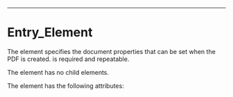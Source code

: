

---

# Entry_Element

The <Entry> element specifies the document properties that can be set when the PDF is created. <Entry> is required and repeatable.

The <Entry> element has no child elements.

The <Entry> element has the following attributes: